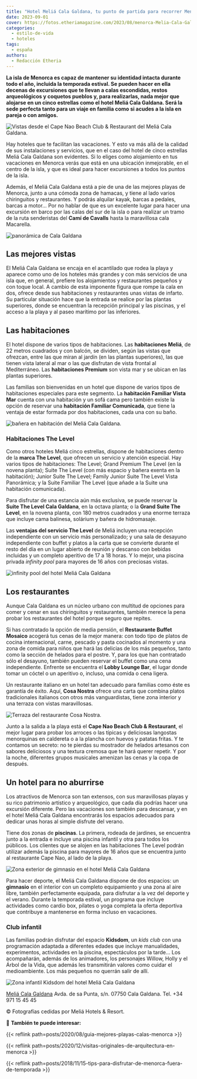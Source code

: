 ```yaml
---
title: "Hotel Meliá Cala Galdana, tu punto de partida para recorrer Menorca"
date: 2023-09-01
cover: https://fotos.etheriamagazine.com/2023/08/menorca-Melia-Cala-Galdana-vista-general.jpg
categories: 
  - estilo-de-vida
  - hoteles
tags: 
  - españa
authors: 
  - Redacción Etheria
---
```


**La isla de Menorca es capaz de mantener su identidad intacta durante todo el año, 
incluida la temporada estival. Se pueden hacer en ella decenas de excursiones que te 
llevan a calas escondidas, restos arqueológicos y coquetos pueblos y, para realizarlas, 
nada mejor que alojarse en un cinco estrellas como el hotel Meliá Cala Galdana. Será la 
sede perfecta tanto para un viaje en familia como si acudes a la isla en pareja o con 
amigos.** 

![Vistas desde el Cape Nao Beach Club & Restaurant del Meliá Cala Galdana.](https://fotos.etheriamagazine.com/2023/08/Menorca-Melia-Cala-Galdana-Cape-Nao-Beach-Club.jpg "Vistas desde el Cape Nao Beach Club & Restaurant del Meliá Cala Galdana.")

Hay hoteles que te facilitan las vacaciones. Y esto va más allá de la calidad de sus 
instalaciones y servicios, que en el caso del hotel de cinco estrellas Meliá Cala 
Galdana son evidentes. Si lo eliges como alojamiento en tus vacaciones en Menorca verás 
que está en una ubicación inmejorable, en el centro de la isla, y que es ideal para 
hacer excursiones a todos los puntos de la isla. 

Además, el Meliá Cala Galdana está a pie de una de las mejores playas de Menorca, junto 
a una cómoda zona de hamacas, y tiene al lado varios chiringuitos y restaurantes. Y 
podrás alquilar kayak, barcas a pedales, barcas a motor… Por no hablar de que es un 
excelente lugar para hacer una excursión en barco por las calas del sur de la isla o 
para realizar un tramo de la ruta senderistas del **Camí de Cavalls** hasta la 
maravillosa cala Macarella. 

![panorámica de Cala Galdana](https://fotos.etheriamagazine.com/2023/08/menorca-Melia-Cala-Galdana-vista-general.jpg "Cala Galdana, con el hotel Meliá Cala Galdana en el centro.")

## Las mejores vistas

El Meliá Cala Galdana se encaja en el acantilado que rodea la playa y aparece como uno 
de los hoteles más grandes y con más servicios de una isla que, en general, prefiere los 
alojamientos y restaurantes pequeños y con toque local. A cambio de esta imponente 
figura que rompe la cala en dos, ofrece desde sus habitaciones y restaurantes unas 
vistas de infarto. Su particular situación hace que la entrada se realice por las 
plantas superiores, donde se encuentran la recepción principal y las piscinas, y el 
acceso a la playa y al paseo marítimo por las inferiores. 

## Las habitaciones

El hotel dispone de varios tipos de habitaciones. Las **habitaciones Meliá**, de 22 
metros cuadrados y con balcón, se dividen, según las vistas que ofrezcan, entre las que 
miran al jardín (en las plantas superiores), las que tienen vista lateral al mar o las 
que disfrutan de vista frontal al Mediterráneo. Las **habitaciones Premium** son vista 
mar y se ubican en las plantas superiores. 

Las familias son bienvenidas en un hotel que dispone de varios tipos de habitaciones 
especiales para este segmento. La **habitación Familiar Vista Mar** cuenta con una 
habitación y un sofá cama pero también existe la opción de reservar una **habitación 
Familiar Comunicada**, que tiene la ventaja de estar formada por dos habitaciones, cada 
una con su baño. 

![bañera en habitación del Meliá Cala Galdana.](https://fotos.etheriamagazine.com/2023/08/Menorca-Melia-Cala-Galdana-Suite-The-Level.jpg "Bañera con vistas en una de las Suites.")

### Habitaciones The Level

Como otros hoteles Meliá cinco estrellas, dispone de habitaciones dentro de la **marca 
The Level**, que ofrecen un servicio y atención especial. Hay varios tipos de 
habitaciones: The Level; Grand Premium The Level (en la novena planta); Suite The Level 
(con más espacio y bañera exenta en la habitación); Junior Suite The Level; Family 
Junior Suite The Level Vista Panorámica; y la Suite Familiar The Level (que añade a la 
Suite una habitación comunicada). 

Para disfrutar de una estancia aún más exclusiva, se puede reservar la **Suite The Level 
Cala Galdana**, en la octava planta; o la **Grand Suite The Level**, en la novena 
planta, con 180 metros cuadrados y una enorme terraza que incluye cama balinesa, 
solárium y bañera de hidromasaje. 

Las **ventajas del servicio The Level** de Meliá incluyen una recepción independiente 
con un servicio más personalizado; y una sala de desayuno independiente con buffet y 
platos a la carta que se convierte durante el resto del día en un lugar abierto de 
reunión y descanso con bebidas incluidas y un completo aperitivo de 17 a 18 horas. Y lo 
mejor, una piscina privada _infinity pool_ para mayores de 16 años con preciosas vistas. 

![infinity pool del hotel Meliá Cala Galdana](https://fotos.etheriamagazine.com/2023/08/menorca-Melia-CalaGaldana-piscina-level.jpg "Piscina para las habitaciones The Level.")

## Los restaurantes

Aunque Cala Galdana es un núcleo urbano con multitud de opciones para comer y cenar en 
sus chiringuitos y restaurantes, también merece la pena probar los restaurantes del 
hotel porque seguro que repites. 

Si has contratado la opción de media pensión, el **Restaurante Buffet Mosaico** acogerá 
tus cenas de la mejor manera: con todo tipo de platos de cocina internacional, carne, 
pescado y pasta cocinados al momento y una zona de comida para niños que hará las 
delicias de los más pequeños, tanto como la sección de helados para el postre. Y, para 
los que han contratado sólo el desayuno, también pueden reservar el buffet como una cena 
independiente. Enfrente se encuentra el **Lobby Lounge Bar**, el lugar donde tomar un 
cóctel o un aperitivo o, incluso, una comida o cena ligera. 

Un restaurante italiano en un hotel tan adecuado para familias como éste es garantía de 
éxito. Aquí, **Cosa Nostra** ofrece una carta que combina platos tradicionales italianos 
con otros más vanguardistas, tiene zona interior y una terraza con vistas maravillosas. 

![Terraza del restaurante Cosa Nostra.](https://fotos.etheriamagazine.com/2023/08/Menorca-Melia-Cala-Galdana-Casa-Nostra-Restaurant-terrace-sunset.jpg "Terraza del restaurante Cosa Nostra.")

Junto a la salida a la playa está el **Cape Nao Beach Club & Restaurant**, el mejor 
lugar para probar los arroces o las típicas y deliciosas langostas menorquinas en 
caldereta o a la plancha con huevos y patatas fritas. Y te contamos un secreto: no te 
pierdas su mostrador de helados artesanos con sabores deliciosos y una textura cremosa 
que te hará querer repetir. Y por la noche, diferentes grupos musicales amenizan las 
cenas y la copa de después. 

## Un hotel para no aburrirse

Los atractivos de Menorca son tan extensos, con sus maravillosas playas y su rico 
patrimonio artístico y arqueológico, que cada día podrías hacer una excursión diferente. 
Pero las vacaciones son también para descansar, y en el hotel Meliá Cala Galdana 
encontrarás los espacios adecuados para dedicar unas horas al simple disfrute del 
verano. 

Tiene dos zonas de **piscinas**. La primera, rodeada de jardines, se encuentra junto a 
la entrada e incluye una piscina infantil y otra para todos los públicos. Los clientes 
que se alojen en las habitaciones The Level podrán utilizar además la piscina para 
mayores de 16 años que se encuentra junto al restaurante Cape Nao, al lado de la playa. 

![Zona exterior de gimnasio en el hotel Meliá Cala Galdana](https://fotos.etheriamagazine.com/2023/08/Menorca-Melia-Cala-Galdana-.exterior-gym.jpg "Zona exterior de gimnasio.")

Para hacer deporte, el Meliá Cala Galdana dispone de dos espacios: un **gimnasio** en el 
interior con un completo equipamiento y una zona al aire libre, también perfectamente 
equipada, para disfrutar a la vez del deporte y el verano. Durante la temporada estival, 
un programa que incluye actividades como cardio box, pilates o yoga completa la oferta 
deportiva que contribuye a mantenerse en forma incluso en vacaciones. 

### Club infantil

Las familias podrán disfrutar del espacio **Kidsdom**, un _kids club_ con una 
programación adaptada a diferentes edades que incluye manualidades, experimentos, 
actividades en la piscina, espectáculos por la tarde… Los acompañarán, además de los 
animadores, los personajes Willow, Holly y el Árbol de la Vida, que además les 
transmitirán valores como cuidar el medioambiente. Los más pequeños no querrán salir de 
allí. 

![Zona infantil Kidsdom del hotel Meliá Cala Galdana](https://fotos.etheriamagazine.com/2023/08/Menorca-Melia-Cala-Galdana-kidsdom.jpg "Zona infantil Kidsdom.")

[Meliá Cala Galdana](https://www.melia.com/es/hoteles/espana/menorca/melia-cala-galdana) 
Avda. de sa Punta, s/n. 07750 Cala Galdana. Tel. +34 971 15 45 45 

© Fotografías cedidas por Meliá Hotels & Resort. 

📌 **También te puede interesar:** 

{{< reflink path=posts/2020/08/guia-mejores-playas-calas-menorca >}} 

{{< reflink path=posts/2020/12/visitas-originales-de-arquitectura-en-menorca >}} 

{{< reflink path=posts/2018/11/15-tips-para-disfrutar-de-menorca-fuera-de-temporada >}}

